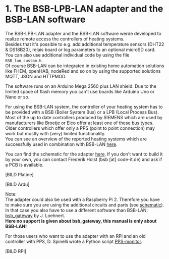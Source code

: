# 1. The BSB-LPB-LAN adapter and the BSB-LAN software #  
   
The BSB-LPB-LAN adapter and the BSB-LAN software werde developed to realize remote access the controllers of heating systems.  
Besides that it's possible to e.g. add additional temperature sensors (DHT22 & DS18B20), relais board or log parameters to an optional microSD card.  
You can also use additional individual code by using the file `BSB_lan_custom.h`.  
Of course BSB-LAN can be integrated in existing home automation solutions like FHEM, openHAB, nodeRed and so on by using the supported solutions MQTT, JSON and HTTPMOD.  
   
The software runs on an Arduino Mega 2560 plus LAN shield. Due to the limited space of flash memory yuo can't use boards like Arduino Uno or Nano or so.  

For using the BSB-LAN system, the controller of your heating system has to be provided with a BSB (Boiler System Bus) or a LPB (Local Process Bus). Most of the up to date controllers produced by SIEMENS which are used by manufacturers like Broetje or Elco offer at least one of these bus types.  
Older controllers which offer only a PPS (point to point connection) may work but mostly with (very) limited functionality.  
You can see an overview of the reported heating systems which are successfully used in combination with BSB-LAN [here](link).  
  
You can find the schematic for the adapter [here](link). If you don't want to build it by your own, you can contact Frederik Holst (bsb [at] code-it.de) and ask if a PCB is available.  

[BILD Platine]  

[BILD Ardu]

Note:  
The adapter could also be used with a Raspberry Pi 2. Therefore you have to make sure you are using the additional circuits and parts (see [schematic](LINK)). In that case you also have to use a different software than BSB-LAN: [bsb_gateway](LINK) by J. Loehnert.  
**Here no support is given about bsb_gateway, this manual is only about BSB-LAN!**  

For those users who want to use the adapter with an RPi and an old controller with PPS, D. Spinelli wrote a Python script [PPS-monitor](LINK).  

[BILD RPi]  

  
